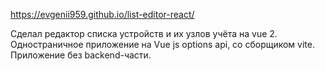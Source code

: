 https://evgenii959.github.io/list-editor-react/

Сделал редактор списка устройств и их узлов учёта на vue 2.
Одностраничное приложение на Vue js options api, со сборщиком vite. Приложение без backend-части.